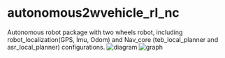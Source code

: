 # autonomous2wvehicle_rl_nc
Autonomous robot package with two wheels robot, including robot_localization(GPS, İmu, Odom) and Nav_core (teb_local_planner and asr_local_planner) configurations.
![diagram](https://github.com/dmrly/autonomous2wvehicle_rl_nc/blob/main/2d_diagram.png?raw=true)
![graph](https://github.com/dmrly/autonomous2wvehicle_rl_nc/blob/main/rosgraph.png?raw=true)
